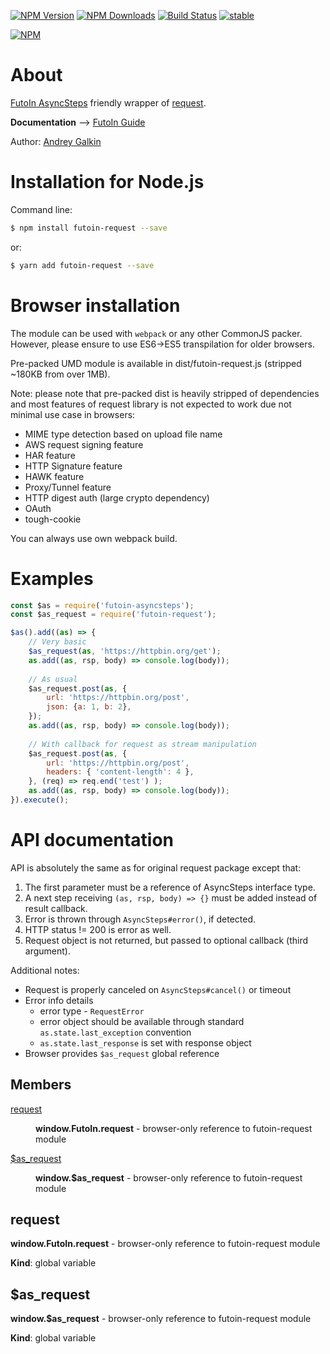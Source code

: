 
  [![NPM Version](https://img.shields.io/npm/v/futoin-request.svg?style=flat)](https://www.npmjs.com/package/futoin-request)
  [![NPM Downloads](https://img.shields.io/npm/dm/futoin-request.svg?style=flat)](https://www.npmjs.com/package/futoin-request)
  [![Build Status](https://travis-ci.org/futoin/util-js-request.svg)](https://travis-ci.org/futoin/util-js-request)
  [![stable](https://img.shields.io/badge/stability-stable-green.svg?style=flat)](https://www.npmjs.com/package/futoin-request)

  [![NPM](https://nodei.co/npm/futoin-request.png?downloads=true&downloadRank=true&stars=true)](https://nodei.co/npm/futoin-request/)

# About

[FutoIn AsyncSteps](https://www.npmjs.com/package/futoin-asyncsteps) friendly wrapper of [request](https://www.npmjs.com/package/request).

**Documentation** --> [FutoIn Guide](https://futoin.org/docs/miscjs/asyncsteps-request/)

Author: [Andrey Galkin](mailto:andrey@futoin.org)

# Installation for Node.js

Command line:
```sh
$ npm install futoin-request --save
```
or:

```sh
$ yarn add futoin-request --save
```

# Browser installation

The module can be used with `webpack` or any other CommonJS packer. However, please
ensure to use ES6->ES5 transpilation for older browsers.

Pre-packed UMD module is available in dist/futoin-request.js (stripped ~180KB from over 1MB).

Note: please note that pre-packed dist is heavily stripped of dependencies and most features
of request library is not expected to work due not minimal use case in browsers:
* MIME type detection based on upload file name
* AWS request signing feature
* HAR feature
* HTTP Signature feature
* HAWK feature
* Proxy/Tunnel feature
* HTTP digest auth (large crypto dependency)
* OAuth
* tough-cookie

You can always use own webpack build.

# Examples

```javascript
const $as = require('futoin-asyncsteps');
const $as_request = require('futoin-request');

$as().add((as) => {
    // Very basic
    $as_request(as, 'https://httpbin.org/get');
    as.add((as, rsp, body) => console.log(body));
    
    // As usual
    $as_request.post(as, {
        url: 'https://httpbin.org/post',
        json: {a: 1, b: 2},
    });
    as.add((as, rsp, body) => console.log(body));
    
    // With callback for request as stream manipulation
    $as_request.post(as, {
        url: 'https://httpbin.org/post',
        headers: { 'content-length': 4 },
    }, (req) => req.end('test') );
    as.add((as, rsp, body) => console.log(body));    
}).execute();

```
    
# API documentation

API is absolutely the same as for original request package except that:

1. The first parameter must be a reference of AsyncSteps interface type.
2. A next step receiving `(as, rsp, body) => {}` must be added instead of result callback.
3. Error is thrown through `AsyncSteps#error()`, if detected.
4. HTTP status != 200 is error as well.
5. Request object is not returned, but passed to optional callback (third argument).

Additional notes:
* Request is properly canceled on `AsyncSteps#cancel()` or timeout
* Error info details
    - error type - `RequestError`
    - error object should be available through standard `as.state.last_exception` convention
    - `as.state.last_response` is set with response object
* Browser provides `$as_request` global reference

## Members

<dl>
<dt><a href="#request">request</a></dt>
<dd><p><strong>window.FutoIn.request</strong> - browser-only reference to futoin-request module</p>
</dd>
<dt><a href="#$as_request">$as_request</a></dt>
<dd><p><strong>window.$as_request</strong> - browser-only reference to futoin-request module</p>
</dd>
</dl>

<a name="request"></a>

## request
**window.FutoIn.request** - browser-only reference to futoin-request module

**Kind**: global variable  
<a name="$as_request"></a>

## $as\_request
**window.$as_request** - browser-only reference to futoin-request module

**Kind**: global variable  

